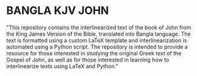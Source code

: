# BANGLA KJV JOHN
 "This repository contains the interlinearized text of the book of John from the King James Version of the Bible, translated into Bangla language. The text is formatted using a custom LaTeX template and interlinearization is automated using a Python script. The repository is intended to provide a resource for those interested in studying the original Greek text of the Gospel of John, as well as for those interested in learning how to interlinearize texts using LaTeX and Python."
